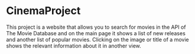 # CinemaProject
This project is a website that allows you to search for movies in the API of The Movie Database and on the main page it shows a list of new releases and another list of popular movies. Clicking on the image or title of a movie shows the relevant information about it in another view. 
